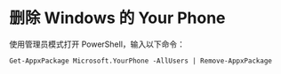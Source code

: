 # 删除 Windows 的 Your Phone

使用管理员模式打开 PowerShell，输入以下命令：

 `Get-AppxPackage Microsoft.YourPhone -AllUsers | Remove-AppxPackage`
